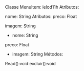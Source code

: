 ﻿Classe Menultem: ielod11h Atributos:

nome: String Atributos: preco: Float

imagem: String

- nome: String

preco: Float

- imagem: String Métodos:

Read():void excluir():void
